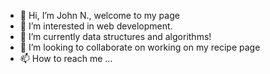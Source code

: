 - 👋 Hi, I’m John N., welcome to my page
- 👀 I’m interested in web development.
- 🌱 I’m currently data structures and algorithms!
- 💞️ I’m looking to collaborate on working on my recipe page
- 📫 How to reach me ...

<!---
YogiBearH/YogiBearH is a ✨ special ✨ repository because its `README.md` (this file) appears on your GitHub profile.
You can click the Preview link to take a look at your changes.
--->
